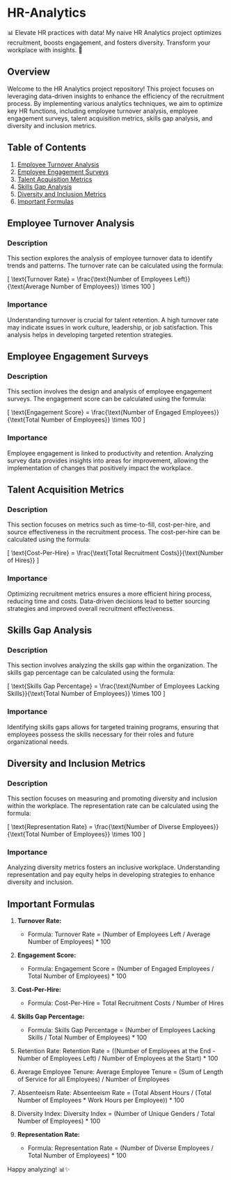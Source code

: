 # HR-Analytics
📊 Elevate HR practices with data! My naive HR Analytics project optimizes recruitment, boosts engagement, and fosters diversity. Transform your workplace with insights. 🚀

## Overview

Welcome to the HR Analytics project repository! This project focuses on leveraging data-driven insights to enhance the efficiency of the recruitment process. By implementing various analytics techniques, we aim to optimize key HR functions, including employee turnover analysis, employee engagement surveys, talent acquisition metrics, skills gap analysis, and diversity and inclusion metrics.

## Table of Contents

1. [Employee Turnover Analysis](#employee-turnover-analysis)
2. [Employee Engagement Surveys](#employee-engagement-surveys)
3. [Talent Acquisition Metrics](#talent-acquisition-metrics)
4. [Skills Gap Analysis](#skills-gap-analysis)
5. [Diversity and Inclusion Metrics](#diversity-and-inclusion-metrics)
6. [Important Formulas](#important-formulas)

## Employee Turnover Analysis

### Description

This section explores the analysis of employee turnover data to identify trends and patterns. The turnover rate can be calculated using the formula:

\[ \text{Turnover Rate} = \frac{\text{Number of Employees Left}}{\text{Average Number of Employees}} \times 100 \]

### Importance

Understanding turnover is crucial for talent retention. A high turnover rate may indicate issues in work culture, leadership, or job satisfaction. This analysis helps in developing targeted retention strategies.

## Employee Engagement Surveys

### Description

This section involves the design and analysis of employee engagement surveys. The engagement score can be calculated using the formula:

\[ \text{Engagement Score} = \frac{\text{Number of Engaged Employees}}{\text{Total Number of Employees}} \times 100 \]

### Importance

Employee engagement is linked to productivity and retention. Analyzing survey data provides insights into areas for improvement, allowing the implementation of changes that positively impact the workplace.

## Talent Acquisition Metrics

### Description

This section focuses on metrics such as time-to-fill, cost-per-hire, and source effectiveness in the recruitment process. The cost-per-hire can be calculated using the formula:

\[ \text{Cost-Per-Hire} = \frac{\text{Total Recruitment Costs}}{\text{Number of Hires}} \]

### Importance

Optimizing recruitment metrics ensures a more efficient hiring process, reducing time and costs. Data-driven decisions lead to better sourcing strategies and improved overall recruitment effectiveness.

## Skills Gap Analysis

### Description

This section involves analyzing the skills gap within the organization. The skills gap percentage can be calculated using the formula:

\[ \text{Skills Gap Percentage} = \frac{\text{Number of Employees Lacking Skills}}{\text{Total Number of Employees}} \times 100 \]

### Importance

Identifying skills gaps allows for targeted training programs, ensuring that employees possess the skills necessary for their roles and future organizational needs.

## Diversity and Inclusion Metrics

### Description

This section focuses on measuring and promoting diversity and inclusion within the workplace. The representation rate can be calculated using the formula:

\[ \text{Representation Rate} = \frac{\text{Number of Diverse Employees}}{\text{Total Number of Employees}} \times 100 \]

### Importance

Analyzing diversity metrics fosters an inclusive workplace. Understanding representation and pay equity helps in developing strategies to enhance diversity and inclusion.

## Important Formulas

1. **Turnover Rate:**
   - Formula: Turnover Rate = (Number of Employees Left / Average Number of Employees) * 100

2. **Engagement Score:**
   - Formula: Engagement Score = (Number of Engaged Employees / Total Number of Employees) * 100

3. **Cost-Per-Hire:**
   - Formula: Cost-Per-Hire = Total Recruitment Costs / Number of Hires

4. **Skills Gap Percentage:**
   - Formula: Skills Gap Percentage = (Number of Employees Lacking Skills / Total Number of Employees) * 100
  
5. Retention Rate:
Retention Rate = ((Number of Employees at the End - Number of Employees Left) / Number of Employees at the Start) * 100

6. Average Employee Tenure:
Average Employee Tenure = (Sum of Length of Service for all Employees) / Number of Employees

7. Absenteeism Rate:
Absenteeism Rate = (Total Absent Hours / (Total Number of Employees * Work Hours per Employee)) * 100

8. Diversity Index:
Diversity Index = (Number of Unique Genders / Total Number of Employees) * 100

9. **Representation Rate:**
   - Formula: Representation Rate = (Number of Diverse Employees / Total Number of Employees) * 100


Happy analyzing! 📊✨
```
